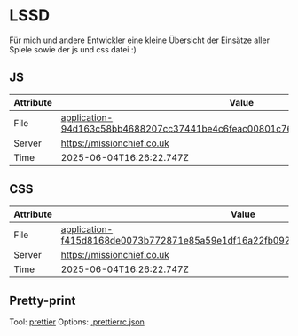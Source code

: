 # LSSD

Für mich und andere Entwickler eine kleine Übersicht der Einsätze aller Spiele sowie der js und css datei :)

<!-- automated -->

## JS

| Attribute | Value                                                                                                                                                                                                |
| --------- | ---------------------------------------------------------------------------------------------------------------------------------------------------------------------------------------------------- |
| File      | [application-94d163c58bb4688207cc37441be4c6feac00801c7658706a31e7e9408bab5af9.js](https://missionchief.co.uk/assets/application-94d163c58bb4688207cc37441be4c6feac00801c7658706a31e7e9408bab5af9.js) |
| Server    | https://missionchief.co.uk                                                                                                                                                                           |
| Time      | 2025-06-04T16:26:22.747Z                                                                                                                                                                             |

## CSS

| Attribute | Value                                                                                                                                                                                                  |
| --------- | ------------------------------------------------------------------------------------------------------------------------------------------------------------------------------------------------------ |
| File      | [application-f415d8168de0073b772871e85a59e1df16a22fb0927a7932c98803facc9ae5da.css](https://missionchief.co.uk/assets/application-f415d8168de0073b772871e85a59e1df16a22fb0927a7932c98803facc9ae5da.css) |
| Server    | https://missionchief.co.uk                                                                                                                                                                             |
| Time      | 2025-06-04T16:26:22.747Z                                                                                                                                                                               |

## Pretty-print

Tool: [prettier](https://prettier.io)
Options: [.prettierrc.json](./.prettierrc.json)

<!-- /automated -->
